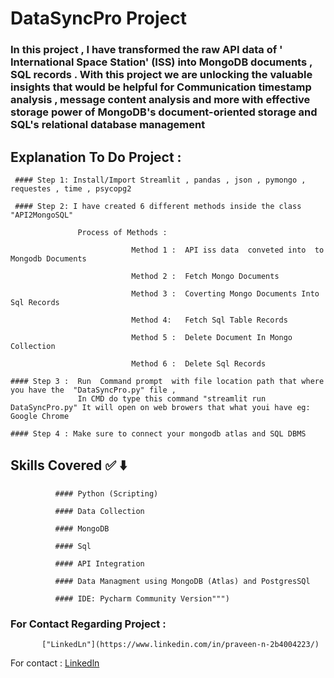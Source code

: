 # DataSyncPro Project


### In  this  project , I  have  transformed  the  raw  API data  of  ' International Space Station' (ISS)   into   MongoDB  documents , SQL records . With  this project  we  are  unlocking  the  valuable  insights  that  would  be  helpful  for  Communication timestamp analysis ,  message content analysis  and  more  with effective  storage  power  of MongoDB's document-oriented storage  and  SQL's relational database management

## Explanation To Do Project : 

     #### Step 1: Install/Import Streamlit , pandas , json , pymongo , requestes , time , psycopg2  

     #### Step 2: I have created 6 different methods inside the class "API2MongoSQL" 
                  
                   Process of Methods :

                               Method 1 :  API iss data  conveted into  to Mongodb Documents

                               Method 2 :  Fetch Mongo Documents 

                               Method 3 :  Coverting Mongo Documents Into Sql Records

                               Method 4:   Fetch Sql Table Records 

                               Method 5 :  Delete Document In Mongo Collection

                               Method 6 :  Delete Sql Records
                               
    #### Step 3 :  Run  Command prompt  with file location path that where you have the  "DataSyncPro.py" file ,
                   In CMD do type this command "streamlit run DataSyncPro.py" It will open on web browers that what youi have eg: Google Chrome

    #### Step 4 : Make sure to connect your mongodb atlas and SQL DBMS 



## Skills Covered ✅ ⬇️

              #### Python (Scripting)
              
              #### Data Collection
              
              #### MongoDB
              
              #### Sql
              
              #### API Integration
              
              #### Data Managment using MongoDB (Atlas) and PostgresSQl
              
              #### IDE: Pycharm Community Version""")


### For Contact Regarding Project :

           ["LinkedLn"](https://www.linkedin.com/in/praveen-n-2b4004223/)
     

                               

                                

                                

                               
      
  
    
    















For contact : [Linkedln](https://www.linkedin.com/in/praveen-n-2b4004223/)







